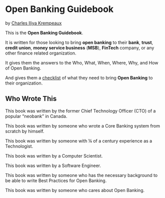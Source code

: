 # Open Banking Guidebook

by [Charles Iliya Krempeaux](http://changelog.ca/)

This is the **Open Banking Guidebook**.

It is written for those looking to bring **open banking** to their
**bank**, **trust**, **credit union**, **money service business** (**MSB**), **FinTech** company, or any other finance related organization.

It gives them the answers to the Who, What, When, Where, Why, and How of Open Banking.

And gives them a [checklist](manuscript/open-banking-checklist.md) of what they need to bring **Open Banking** to their organization.

## Who Wrote This

This book was written by the former Chief Technology Officer (CTO) of a popular “neobank” in Canada.

This book was written by someone who wrote a Core Banking system from scratch by himself.

This book was written by someone with ¼ of a century experience as a Technologist.

This book was written by a Computer Scientist.

This book was written by a Software Engineer.

This book was written by someone who has the necessary background to be able to write Best Practices for Open Banking.

This book was written by someone who cares about Open Banking.
